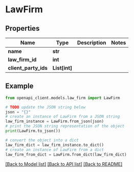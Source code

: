 # LawFirm


## Properties

Name | Type | Description | Notes
------------ | ------------- | ------------- | -------------
**name** | **str** |  | 
**law_firm_id** | **int** |  | 
**client_party_ids** | **List[int]** |  | 

## Example

```python
from openapi_client.models.law_firm import LawFirm

# TODO update the JSON string below
json = "{}"
# create an instance of LawFirm from a JSON string
law_firm_instance = LawFirm.from_json(json)
# print the JSON string representation of the object
print(LawFirm.to_json())

# convert the object into a dict
law_firm_dict = law_firm_instance.to_dict()
# create an instance of LawFirm from a dict
law_firm_from_dict = LawFirm.from_dict(law_firm_dict)
```
[[Back to Model list]](../README.md#documentation-for-models) [[Back to API list]](../README.md#documentation-for-api-endpoints) [[Back to README]](../README.md)


